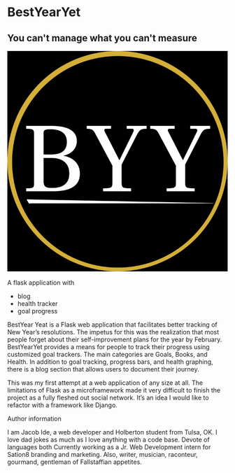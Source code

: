 # BestYearYet
## You can't manage what you can't measure

![alt text](https://github.com/ihavemadefire/BestYearYet/blob/master/BYY/static/img/BYY_Logo.png)

A flask application with
- blog
- health tracker
- goal progress 

BestYear Yeat is a Flask web application that facilitates better tracking of New Year’s resolutions. The impetus for this was the realization that most people forget about their self-improvement plans for the year by February. BestYearYet provides a means for people to track their progress using customized goal trackers.  The main categories are Goals, Books, and Health. In addition to goal tracking, progress bars, and health graphing, there is a blog section that allows users to document their journey.


This was my first attempt at a web application of any size at all. The limitations of Flask as a microframework made it very difficult to finish the project as a fully fleshed out social network. It’s an idea I would like to refactor with a framework like Django.


Author information

I am Jacob Ide, a web developer and Holberton student from Tulsa, OK. I love dad jokes as much as I love anything with a code base. Devote of languages both Currently working as a Jr. Web Development intern for Sation8 branding and marketing. Also, writer, musician, raconteur, gourmand, gentleman of Fallstaffian appetites. 
